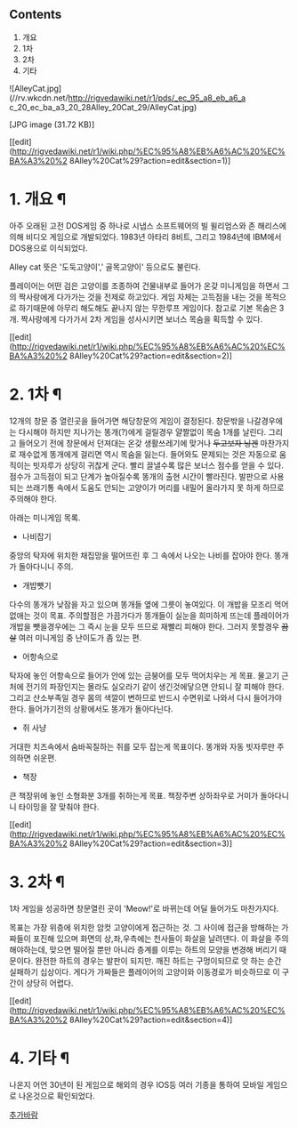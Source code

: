 ## Contents

    

1. 개요 
2. 1차 
3. 2차 
4. 기타 

![AlleyCat.jpg](//rv.wkcdn.net/http://rigvedawiki.net/r1/pds/_ec_95_a8_eb_a6_a
c_20_ec_ba_a3_20_28Alley_20Cat_29/AlleyCat.jpg)

[JPG image (31.72 KB)]

[[edit](http://rigvedawiki.net/r1/wiki.php/%EC%95%A8%EB%A6%AC%20%EC%BA%A3%20%2
8Alley%20Cat%29?action=edit&section=1)]

# 1. 개요 ¶

  

아주 오래된 고전 DOS게임 중 하나로 시냅스 소프트웨어의 빌 윌리엄스와 존 해리스에 의해 비디오 게임으로 개발되었다. 1983년 아타리
8비트, 그리고 1984년에 IBM에서 DOS용으로 이식되었다.

  

Alley cat 뜻은 '도둑고양이',' 골목고양이' 등으로도 불린다.

  

플레이어는 어떤 검은 고양이를 조종하여 건물내부로 들어가 온갖 미니게임을 하면서 그의 짝사랑에게 다가가는 것을 전제로 하고있다. 게임 자체는
고득점을 내는 것을 목적으로 하기때문에 아무리 해도해도 끝나지 않는 무한루프 게임이다. 참고로 기본 목숨은 3개. 짝사랑에게 다가가서 2차
게임을 성사시키면 보너스 목숨을 획득할 수 있다.

  
  

[[edit](http://rigvedawiki.net/r1/wiki.php/%EC%95%A8%EB%A6%AC%20%EC%BA%A3%20%2
8Alley%20Cat%29?action=edit&section=2)]

# 2. 1차 ¶

  

12개의 창문 중 열린곳을 들어가면 해당창문의 게임이 결정된다. 창문밖을 나갈경우에는 다시해야 하지만 지나가는 똥개(?)에게 걸릴경우
얄짤없이 목숨 1개를 날린다. 그리고 들어오기 전에 창문에서 던져대는 온갖 생활쓰레기에 맞거나 <del>두고보자 닝겐</del> 마찬가지로
재수없게 똥개에게 걸리면 역시 목숨을 잃는다. 들어와도 문제되는 것은 자동으로 움직이는 빗자루가 상당히 귀찮게 군다. 빨리 끌낼수록 많은
보너스 점수를 얻을 수 있다. 점수가 고득점이 되고 단계가 높아질수록 똥개의 출현 시간이 빨라진다. 발판으로 사용되는 쓰래기통 속에서 도움도
안되는 고양이가 머리를 내밀어 올라가지 못 하게 하므로 주의해야 한다.

  

아래는 미니게임 목록.

  

  * 나비잡기  
  
중앙의 탁자에 위치한 채집망을 떨어뜨린 후 그 속에서 나오는 나비를 잡아야 한다. 똥개가 돌아다니니 주의.  
  

  * 개밥뺏기  
  
다수의 똥개가 낮잠을 자고 있으며 똥개들 옆에 그릇이 놓여있다. 이 개밥을 모조리 먹어없애는 것이 목표. 주의할점은 가끔가다가 똥개들이
실눈을 희미하게 뜨는데 플레이어가 개밥을 뺏을경우에는 그 즉시 눈을 모두 뜨므로 재빨리 피해야 한다. 그러지 못할경우
<del>끔살</del> 여러 미니게임 중 난이도가 좀 있는 편.  
  
  

  * 어항속으로  
  
탁자에 놓인 어항속으로 들어가 안에 있는 금붕어를 모두 먹어치우는 게 목표. 물고기 근처에 전기의 파장인지는 몰라도 실오라기 같이
생긴것에닿으면 안되니 잘 피해야 한다. 그리고 산소부족일 경우 몸의 색깔이 변하므로 반드시 수면위로 나와서 다시 들어가야 한다. 들어가기전의
상황에서도 똥개가 돌아다닌다.  
  
  

  * 쥐 사냥  
  
거대한 치즈속에서 숨바꼭질하는 쥐를 모두 잡는게 목표이다. 똥개와 자동 빗자루만 주의하면 쉬운편.  
  
  

  * 책장  
  
큰 책장위에 놓인 소형화분 3개를 취하는게 목표. 책장주변 상하좌우로 거미가 돌아다니니 타이밍을 잘 맞춰야 한다.  
  
  
  

[[edit](http://rigvedawiki.net/r1/wiki.php/%EC%95%A8%EB%A6%AC%20%EC%BA%A3%20%2
8Alley%20Cat%29?action=edit&section=3)]

# 3. 2차 ¶

  

1차 게임을 성공하면 창문열린 곳이 'Meow!'로 바뀌는데 어딜 들어가도 마찬가지다.

  

목표는 가장 위층에 위치한 암컷 고양이에게 접근하는 것. 그 사이에 접근을 방해하는 가짜들이 포진해 있으며 화면의 상,좌,우측에는 천사들이
화살을 날려댄다. 이 화살을 주의해야하는데, 맞으면 떨어질 뿐만 아니라 층계를 이루는 하트의 모양을 변경해 버리기 때문이다. 완전한 하트의
경우는 발판이 되지만. 깨진 하트는 구멍이되므로 앗 하는 순간 실패하기 십상이다. 게다가 가짜들은 플레이어의 고양이와 이동경로가 비슷하므로
이 구간이 상당히 어렵다.

  

[[edit](http://rigvedawiki.net/r1/wiki.php/%EC%95%A8%EB%A6%AC%20%EC%BA%A3%20%2
8Alley%20Cat%29?action=edit&section=4)]

# 4. 기타 ¶

  

나온지 어언 30년이 된 게임으로 해외의 경우 IOS등 여러 기종을 통하여 모바일 게임으로 나온것으로 확인되었다.

  

[추가바람](%EC%B6%94%EA%B0%80%EB%B0%94%EB%9E%8C.md)

